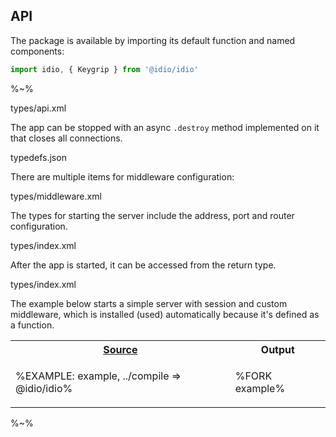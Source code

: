 ## API

The package is available by importing its default function and named components:

```js
import idio, { Keygrip } from '@idio/idio'
```

%~%

<typedef name="idio">types/api.xml</typedef>

The app can be stopped with an async `.destroy` method implemented on it that closes all connections.

<include-typedefs>typedefs.json</include-typedefs>

There are multiple items for middleware configuration:

<typedef name="MiddlewareConfig">types/middleware.xml</typedef>

The types for starting the server include the address, port and router configuration.

<typedef name="Config">types/index.xml</typedef>

After the app is started, it can be accessed from the return type.

<typedef name="Idio">types/index.xml</typedef>

The example below starts a simple server with session and custom middleware, which is installed (used) automatically because it's defined as a function.

<table>
<!-- block-start -->
<tr><th><a href="example/index.js">Source</a></th><th>Output</th>
</tr><tr>
<td>

%EXAMPLE: example, ../compile => @idio/idio%
</td>
<td>

%FORK example%
</td></tr>
</table>

%~%
